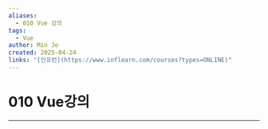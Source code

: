 ```yaml
---
aliases:
  - 010 Vue 강의
tags:
  - Vue
author: Min Jo
created: 2025-04-24
links: "[인프런](https://www.inflearn.com/courses?types=ONLINE)"
---
```



# 010 Vue강의 
---
